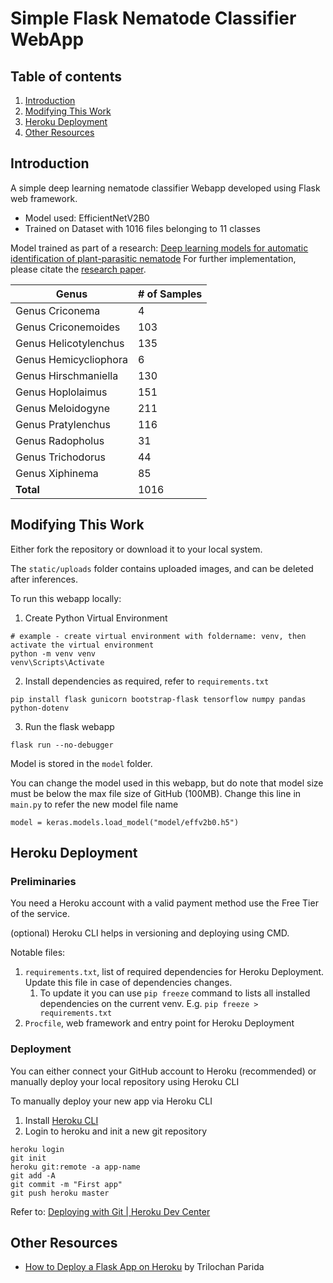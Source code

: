 # Simple Flask Nematode Classifier WebApp
## Table of contents
1. [Introduction](#introduction)
2. [Modifying This Work](#improve)
3. [Heroku Deployment](#heroku)
4. [Other Resources](#ref)


## Introduction <a name="introduction"></a>
A simple deep learning nematode classifier Webapp developed using Flask web framework. 
- Model used: EfficientNetV2B0
- Trained on Dataset with 1016 files belonging to 11 classes

Model trained as part of a research: [Deep learning models for automatic identification of plant-parasitic nematode](https://doi.org/10.1016/j.aiia.2022.12.002)
For further implementation, please citate the [research paper](https://doi.org/10.1016/j.aiia.2022.12.002). 

| Genus                 | # of Samples |
|-----------------------|--------------|
| Genus Criconema       | 4            |
| Genus Criconemoides   | 103          |
| Genus Helicotylenchus | 135          |
| Genus Hemicycliophora | 6            |
| Genus Hirschmaniella  | 130          |
| Genus Hoplolaimus     | 151          |
| Genus Meloidogyne     | 211          |
| Genus Pratylenchus    | 116          |
| Genus Radopholus      | 31           |
| Genus Trichodorus     | 44           |
| Genus Xiphinema       | 85           |
|             **Total** | 1016         |

## Modifying This Work <a name="improve"></a>
Either fork the repository or download it to your local system.

The `static/uploads` folder contains uploaded images, and can be deleted after inferences.

To run this webapp locally: 
1. Create Python Virtual Environment
```
# example - create virtual environment with foldername: venv, then activate the virtual environment
python -m venv venv
venv\Scripts\Activate
```
2. Install dependencies as required, refer to `requirements.txt`
```
pip install flask gunicorn bootstrap-flask tensorflow numpy pandas python-dotenv 
```
3. Run the flask webapp
```
flask run --no-debugger
```

Model is stored in the `model` folder.

You can change the model used in this webapp, but do note that model size must be below the max file size of GitHub (100MB). 
Change this line in  `main.py` to refer the new model file name 
```
model = keras.models.load_model("model/effv2b0.h5")
```


## Heroku Deployment <a name="heroku"></a>
### Preliminaries
You need a Heroku account with a valid payment method use the Free Tier of the service. 

(optional) Heroku CLI helps in versioning and deploying using CMD. 

Notable files: 
1. `requirements.txt`, list of required dependencies for Heroku Deployment. Update this file in case of dependencies changes. 
   1. To update it you can use `pip freeze` command to lists all installed dependencies on the current venv. E.g. `pip freeze > requirements.txt`
2. `Procfile`, web framework and entry point for Heroku Deployment


### Deployment
You can either connect your GitHub account to Heroku (recommended) or manually deploy your local repository using Heroku CLI  

To manually deploy your new app via Heroku CLI 
1. Install [Heroku CLI](https://devcenter.heroku.com/articles/heroku-cli)
2. Login to heroku and init a new git repository
```
heroku login
git init
heroku git:remote -a app-name
git add -A
git commit -m "First app"
git push heroku master
```
Refer to: [Deploying with Git | Heroku Dev Center](https://devcenter.heroku.com/articles/git)



## Other Resources <a name="ref"></a>
- [How to Deploy a Flask App on Heroku](https://dev.to/techparida/how-to-deploy-a-flask-app-on-heroku-heb) by Trilochan Parida
